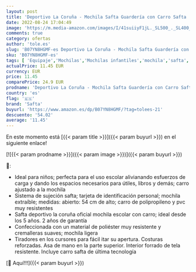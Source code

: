 ```yaml
---
layout: post
title: 'Deportivo La Coruña - Mochila Safta Guardería con Carro Safta  220x100x270mm'
date: 2022-08-24 17:04:49
image: 'https://m.media-amazon.com/images/I/41suiiyF1jL._SL500_._SL400_.jpg'
comments: true
category: ofertas
author: 'tole.es'
slug: 'B07YN8HGMF-es Deportivo La Coruña - Mochila Safta Guardería con Carro...'
sku: 'B07YN8HGMF-es'
tags: [ 'Equipaje','Mochilas','Mochilas infantiles','mochila','safta','🇪🇸', ]
actualPrice: 11.45 EUR
currency: EUR
price: 11.45
comparePrice: 24.9 EUR
prodname: 'Deportivo La Coruña - Mochila Safta Guardería con Carro Safta  220x100x270mm'
country: 'es'
flag: '🇪🇸'
brand: 'Safta'
buyurl: 'https://www.amazon.es/dp/B07YN8HGMF/?tag=tolees-21'
descuento: '54.02'
average: '11.45'
---
```


En este momento está [{{< param title >}}]({{< param buyurl >}}) en el siguiente enlace!

[![{{< param prodname >}}]({{< param image >}})]({{< param buyurl >}})

🔎:

- Ideal para niños; perfecta para el uso escolar alivianando esfuerzos de carga y dando los espacios necesarios para útiles, libros y demás; carro ajustado a la mochila
- Sistema de sujeción safta; tarjeta de identificación personal; mochila extraíble; medidas: abierto: 54 cm de alto; carro de polipropileno y pvc muy resistentes
- Safta deportivo la coruña oficial mochila escolar con carro; ideal desde los 5 años. 2 años de garantía
- Confeccionada con un material de poliéster muy resistente y cremalleras suaves; mochila ligera
- Tiradores en los cursores para fácil itar su apertura. Costuras reforzadas. Asa de mano en la parte superior. Interior forrado de tela resistente. Incluye carro safta de última tecnología

[🛒 Aquí!!!]({{< param buyurl >}})
